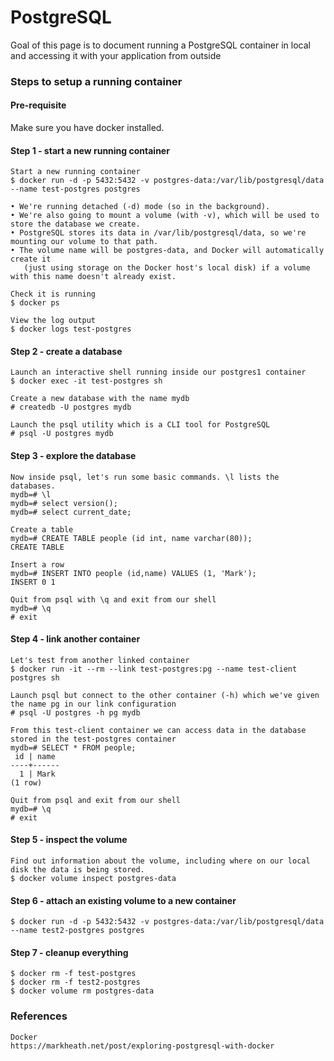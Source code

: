 # PostgreSQL

Goal of this page is to document running a PostgreSQL container in local and accessing it with your application from outside

### Steps to setup a running container

#### Pre-requisite

Make sure you have docker installed.

#### Step 1 - start a new running container

```
Start a new running container
$ docker run -d -p 5432:5432 -v postgres-data:/var/lib/postgresql/data --name test-postgres postgres

• We're running detached (-d) mode (so in the background).
• We're also going to mount a volume (with -v), which will be used to store the database we create.
• PostgreSQL stores its data in /var/lib/postgresql/data, so we're mounting our volume to that path.
• The volume name will be postgres-data, and Docker will automatically create it
   (just using storage on the Docker host's local disk) if a volume with this name doesn't already exist.

Check it is running
$ docker ps

View the log output
$ docker logs test-postgres
```

#### Step 2 - create a database

```
Launch an interactive shell running inside our postgres1 container
$ docker exec -it test-postgres sh

Create a new database with the name mydb
# createdb -U postgres mydb

Launch the psql utility which is a CLI tool for PostgreSQL
# psql -U postgres mydb
```

#### Step 3 - explore the database

```
Now inside psql, let's run some basic commands. \l lists the databases.
mydb=# \l
mydb=# select version();
mydb=# select current_date;

Create a table
mydb=# CREATE TABLE people (id int, name varchar(80));
CREATE TABLE

Insert a row
mydb=# INSERT INTO people (id,name) VALUES (1, 'Mark');
INSERT 0 1

Quit from psql with \q and exit from our shell
mydb=# \q 
# exit
```

#### Step 4 - link another container

```
Let's test from another linked container
$ docker run -it --rm --link test-postgres:pg --name test-client postgres sh

Launch psql but connect to the other container (-h) which we've given the name pg in our link configuration
# psql -U postgres -h pg mydb

From this test-client container we can access data in the database stored in the test-postgres container
mydb=# SELECT * FROM people;
 id | name 
----+------
  1 | Mark
(1 row)

Quit from psql and exit from our shell
mydb=# \q 
# exit
```

#### Step 5 - inspect the volume

```
Find out information about the volume, including where on our local disk the data is being stored. 
$ docker volume inspect postgres-data
```

#### Step 6 - attach an existing volume to a new container

```
$ docker run -d -p 5432:5432 -v postgres-data:/var/lib/postgresql/data --name test2-postgres postgres
```

#### Step 7 - cleanup everything

```
$ docker rm -f test-postgres
$ docker rm -f test2-postgres
$ docker volume rm postgres-data
```

### References

```
Docker
https://markheath.net/post/exploring-postgresql-with-docker
```



